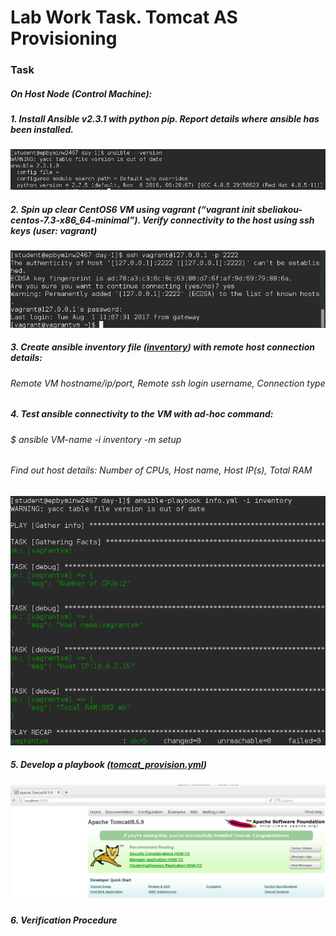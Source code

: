 # Lab Work Task. Tomcat AS Provisioning

### Task
##### On Host Node (Control Machine):
##### 1. Install Ansible v2.3.1 with python pip. Report details where ansible has been installed.

<img src="pict/0.png">

##### 2. Spin up clear CentOS6 VM using vagrant (“vagrant init sbeliakou-centos-7.3-x86_64-minimal”). Verify connectivity to the host using ssh keys (user: vagrant)
<img src="pict/1.png">

##### 3. Create ansible inventory file ([inventory](inventory)) with remote host connection details:
###### Remote VM hostname/ip/port, Remote ssh login username, Connection type

##### 4. Test ansible connectivity to the VM with ad-hoc command: 
###### $ ansible VM-name -i inventory -m setup
###### Find out host details: Number of CPUs, Host name, Host IP(s), Total RAM

<img src="pict/2.png">

##### 5. Develop a playbook ([tomcat_provision.yml](tomcat_provision.yml))
<img src="pict/3.png">


##### 6. Verification Procedure
